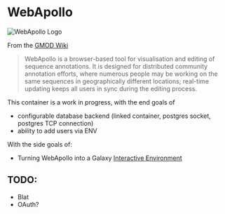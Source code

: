 # WebApollo

![WebApollo Logo](http://gmod.org/mediawiki/images/thumb/4/4a/WebApolloLogo.png/400px-WebApolloLogo.png)

From the [GMOD Wiki](http://gmod.org/wiki/WebApollo)

> WebApollo is a browser-based tool for visualisation and editing of sequence
> annotations. It is designed for distributed community annotation efforts,
> where numerous people may be working on the same sequences in geographically
> different locations; real-time updating keeps all users in sync during the
> editing process.

This container is a work in progress, with the end goals of

- configurable database backend (linked container, postgres socket, postgres TCP connection)
- ability to add users via ENV

With the side goals of:

- Turning WebApollo into a Galaxy [Interactive Environment](https://wiki.galaxyproject.org/Admin/IEs?highlight=%28interactive%29%7C%28environment%29)

## TODO:

- Blat
- OAuth?
